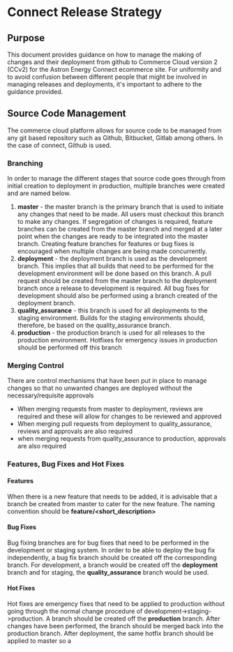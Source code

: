 # Connect Release Strategy

## Purpose
This document provides guidance on how to manage the making of changes and their deployment from github to Commerce Cloud version 2 (CCv2) for the Astron Energy Connect ecommerce site. For uniformity and to avoid confusion between different people that might be involved in managing releases and deployments, it's important to adhere to the guidance provided. 

## Source Code Management
The commerce cloud platform allows for source code to be managed from any git based repository such as Github, Bitbucket, Gitlab among others. In the case of connect, Github is used. 

### Branching 
In order to manage the different stages that source code goes through from initial creation to deployment in production, multiple branches were created and are named below. 

 1. **master** - the master branch is the primary branch that is used to initiate any changes that need to be made. All users must checkout this branch to make any changes. If segregation of changes is required, feature branches can be created from the master branch and merged at a later point when the changes are ready to be integrated into the master branch. Creating feature branches for features or bug fixes is encouraged when multiple changes are being made concurrently. 
 2. **deployment** - the deployment branch is used as the development branch. This implies that all builds that need to be performed for the development environment will be done based on this branch. A pull request should be created from the master branch to the deployment branch once a release to development is required. All bug fixes for development should also be performed using a branch created of the deployment branch. 
 3. **quality_assurance** - this branch is used for all deployments to the staging environment. Builds for the staging environments should, therefore, be based on the quality_assurance branch. 
 4. **production** - the production branch is used for all releases to the production environment. Hotfixes for emergency issues in production should be performed off this branch

### Merging Control
There are control mechanisms that have been put in place to manage changes so that no unwanted changes are deployed without the necessary/requisite approvals

-	When merging requests from master to deployment, reviews are required and these will allow for changes to be reviewed and approved 
-	When merging pull requests from deployment to quality_assurance, reviews and approvals are also required 
-	when merging requests from quality_assurance to production, approvals are also required

### Features, Bug Fixes and Hot Fixes
#### Features
When there is a new feature that needs to be added, it is advisable that a branch be created from master to cater for the new feature. The naming convention should be **feature/<short_description>**
#### Bug Fixes
Bug fixing branches are for bug fixes that need to be performed in the development or staging system. In order to be able to deploy the bug fix independently, a bug fix branch should be created off the corresponding branch. For development, a branch would be created off the **deployment** branch and for staging, the **quality_assurance** branch would be used. 
#### Hot Fixes
Hot fixes are emergency fixes that need to be applied to production without going through the normal change procedure of development->staging->production. A branch should be created off the **production** branch. After changes have been performed, the branch should be merged back into the production branch. After deployment, the same hotfix branch should be applied to master so a
<!--stackedit_data:
eyJoaXN0b3J5IjpbLTQxMTE5OTE4MywxNjM2NDg3NzMsLTI0MT
gyOTAwNywxMjE4ODY0MjYwLDExMTYwNDI5MDZdfQ==
-->